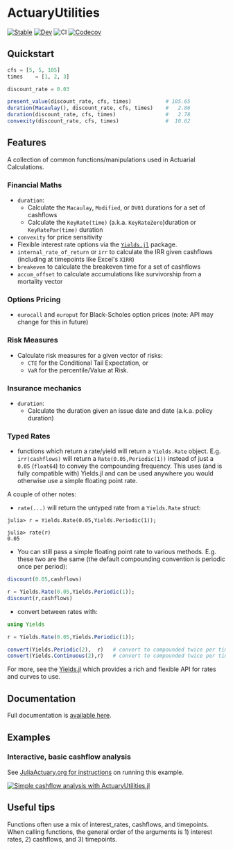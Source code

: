 # ActuaryUtilities

[![Stable](https://img.shields.io/badge/docs-stable-blue.svg)](https://JuliaActuary.github.io/ActuaryUtilities.jl/stable/) 
[![Dev](https://img.shields.io/badge/docs-dev-blue.svg)](https://JuliaActuary.github.io/ActuaryUtilities.jl/dev/)
![CI](https://github.com/JuliaActuary/ActuaryUtilities.jl/workflows/CI/badge.svg)
[![Codecov](https://codecov.io/gh/JuliaActuary/ActuaryUtilities.jl/branch/master/graph/badge.svg)](https://codecov.io/gh/JuliaActuary/ActuaryUtilities.jl)

## Quickstart

```julia
cfs = [5, 5, 105]
times    = [1, 2, 3]

discount_rate = 0.03

present_value(discount_rate, cfs, times)           # 105.65
duration(Macaulay(), discount_rate, cfs, times)    #   2.86
duration(discount_rate, cfs, times)                #   2.78
convexity(discount_rate, cfs, times)               #  10.62
```

## Features

A collection of common functions/manipulations used in Actuarial Calculations.

### Financial Maths

- `duration`:
  - Calculate the `Macaulay`, `Modified`, or `DV01` durations for a set of cashflows
  - Calculate the `KeyRate(time)` (a.k.a. `KeyRateZero`)duration or `KeyRatePar(time)` duration
- `convexity` for price sensitivity
- Flexible interest rate options via the [`Yields.jl`](https://github.com/JuliaActuary/Yields.jl) package.
- `internal_rate_of_return` or `irr` to calculate the IRR given cashflows (including at timepoints like Excel's `XIRR`)
- `breakeven` to calculate the breakeven time for a set of cashflows
- `accum_offset` to calculate accumulations like survivorship from a mortality vector

### Options Pricing
- `eurocall` and `europut` for Black-Scholes option prices (note: API may change for this in future)

### Risk Measures

- Calculate risk measures for a given vector of risks:
  - `CTE` for the Conditional Tail Expectation, or
  - `VaR` for the percentile/Value at Risk.

### Insurance mechanics

- `duration`:
  - Calculate the duration given an issue date and date (a.k.a. policy duration)
  

### Typed Rates

- functions which return a rate/yield will return a `Yields.Rate` object. E.g. `irr(cashflows)` will return a `Rate(0.05,Periodic(1))` instead of just a `0.05` (`float64`) to convey the compounding frequency. This uses (and is fully compatible with) Yields.jl and can be used anywhere you would otherwise use a simple floating point rate.

A couple of other notes:

- `rate(...)` will return the untyped rate from a `Yields.Rate` struct:

```julia-repl
julia> r = Yields.Rate(0.05,Yields.Periodic(1));

julia> rate(r) 
0.05
```

- You can still pass a simple floating point rate to various methods. E.g. these two are the same (the default compounding convention is periodic once per period):

```julia
discount(0.05,cashflows)

r = Yields.Rate(0.05,Yields.Periodic(1));
discount(r,cashflows)
```

- convert between rates with:

```julia
using Yields

r = Yields.Rate(0.05,Yields.Periodic(1));

convert(Yields.Periodic(2),  r)   # convert to compounded twice per timestep
convert(Yields.Continuous(2),r)   # convert to compounded twice per timestep
```

For more, see the [Yields.jl](https://github.com/JuliaActuary/Yields.jl) which provides a rich and flexible API for rates and curves to use.

## Documentation

Full documentation is [available here](https://JuliaActuary.github.io/ActuaryUtilities.jl/stable/).

## Examples

### Interactive, basic cashflow analysis

See [JuliaActuary.org for instructions](https://juliaactuary.org/tutorials/cashflowanalysis/) on running this example.

[![Simple cashflow analysis with ActuaryUtilities.jl](https://user-images.githubusercontent.com/711879/95857181-d646a280-0d20-11eb-8300-a4c226021334.gif)](https://juliaactuary.org/tutorials/cashflowanalysis/)



## Useful tips

Functions often use a mix of interest_rates, cashflows, and timepoints. When calling functions, the general order of the arguments is 1) interest rates, 2) cashflows, and 3) timepoints.

